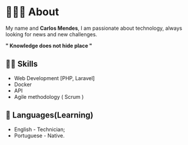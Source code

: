 
# 👨🏽‍💻 About

My name and **Carlos Mendes**, I am passionate about technology, always looking for news and new challenges.

 **" Knowledge does not hide place "**

## 🧙‍♂️ Skills

 - Web Development [PHP, Laravel]
 - Docker
 - API
 - Agile methodology ( Scrum )

## 💬  Languages(Learning)

-   English - Technician;
-   Portuguese - Native.

